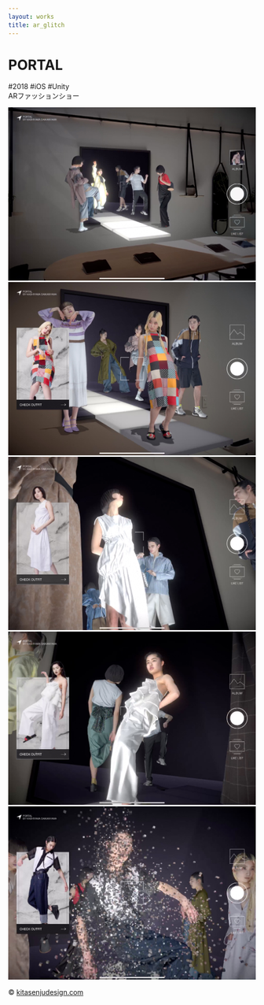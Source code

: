 ```yaml
---
layout: works
title: ar_glitch
---
```


# PORTAL

<div class="tags">#2018 #iOS #Unity</div>

<div class="description">ARファッションショー
</div>

![portal](../../work/2019/img/portal01.jpg)
![portal](../../work/2019/img/portal02.jpg)
![portal](../../work/2019/img/portal03.jpg)
![portal](../../work/2019/img/portal04.jpg)
![portal](../../work/2019/img/portal05.jpg)

<div class="footer">
  &copy; <a href="https://kitasenjudesign.com">kitasenjudesign.com</a>
</div>
